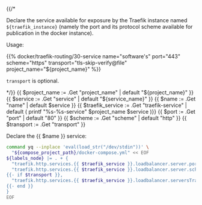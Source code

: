 {{/*

Declare the service available for exposure by the Traefik instance named
`${traefik_instance}` (namely the port and its protocol scheme available for
publication in the docker instance).

Usage:

  {{% docker/traefik-routing/30-service name="software's"
        port="443" scheme="https"
        transport="tls-skip-verify@file" project_name="${project_name}" %}}

`transport` is optional.

*/}}
{{ $project_name := .Get "project_name" | default "${project_name}" }}
{{ $service := .Get "service" | default "${service_name}" }}
{{ $name := .Get "name" | default $service }}
{{ $traefik_service := .Get "traefik-service" | default ( printf "%s-%s-service" $project_name $service )}}
{{ $port := .Get "port" | default "80" }}
{{ $scheme := .Get "scheme" | default "http" }}
{{ $transport := .Get "transport" }}

Declare the {{ $name }} service:

```bash
command yq --inplace 'eval(load_str("/dev/stdin"))' \
  "${compose_project_path}/docker-compose.yml" << EOF
${labels_node} |= . + {
  "traefik.http.services.{{ $traefik_service }}.loadbalancer.server.port": {{ $port }},
  "traefik.http.services.{{ $traefik_service }}.loadbalancer.server.scheme": "{{ $scheme }}"
{{- if $transport }},
  "traefik.http.services.{{ $traefik_service }}.loadbalancer.serversTransport": "{{ $transport }}"
{{- end }}
}
EOF
```

